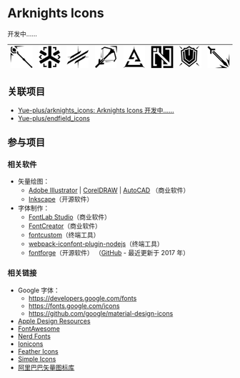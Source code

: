 # Arknights Icons

开发中……

| ![](./src/caster.svg) | ![](./src/medic.svg) | ![](./src/pioneer.svg) | ![](./src/sniper.svg) | ![](./src/special.svg) | ![](./src/support.svg) | ![](./src/tank.svg) | ![](./src/warrior.svg) |
|-----------------------|----------------------|------------------------|-----------------------|------------------------|------------------------|---------------------|------------------------|

## 关联项目

- [Yue-plus/arknights_icons: Arknights Icons 开发中……](https://github.com/Yue-plus/arknights_icons)
- [Yue-plus/endfield_icons](https://github.com/Yue-plus/endfield_icons)

## 参与项目

### 相关软件

- 矢量绘图：
    + [Adobe Illustrator](https://www.adobe.com/cn/products/illustrator.html)
      | [CorelDRAW](https://www.coreldraw.com/cn/)
      | [AutoCAD](https://www.autodesk.com.cn/products/autocad/overview)
      （商业软件）
    + [Inkscape](https://inkscape.org/zh-hans/)（开源软件）
- 字体制作：
    + [FontLab Studio](https://www.fontlab.com/font-editor/fontlab/)（商业软件）
    + [FontCreator](https://www.high-logic.com/font-editor/fontcreator)（商业软件）
    + [fontcustom](https://github.com/FontCustom/fontcustom)（终端工具）
    + [webpack-iconfont-plugin-nodejs](https://github.com/hzsrc/webpack-iconfont-plugin-nodejs)（终端工具）
    + [fontforge](https://fontforge.org/en-US/downloads/windows/)（开源软件）
      （[GitHub](https://github.com/fontforge/fontforge) - 最近更新于 2017 年）

### 相关链接

- Google 字体：
    + <https://developers.google.com/fonts>
    + <https://fonts.google.com/icons>
    + <https://github.com/google/material-design-icons>
- [Apple Design Resources](https://developer.apple.com/design/resources/)
- [FontAwesome](https://fontawesome.com/)
- [Nerd Fonts](https://www.nerdfonts.com/)
- [Ionicons](https://ionic.io/ionicons/v4)
- [Feather Icons](https://feathericons.com/)
- [Simple Icons](https://simpleicons.org/)
- [阿里巴巴矢量图标库](https://www.iconfont.cn/)
